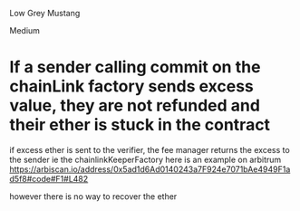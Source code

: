 Low Grey Mustang

Medium

# If a sender calling commit on the chainLink factory sends excess value, they are not refunded and their ether is stuck in the contract

if excess ether is sent to the verifier, the fee manager returns the excess to the sender ie the chainlinkKeeperFactory
here is an example on arbitrum
https://arbiscan.io/address/0x5ad1d6Ad0140243a7F924e7071bAe4949F1ad5f8#code#F1#L482

however there is no way to recover the ether